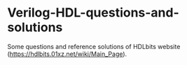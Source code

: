 # Verilog-HDL-questions-and-solutions
Some questions and reference solutions of HDLbits website (https://hdlbits.01xz.net/wiki/Main_Page).
